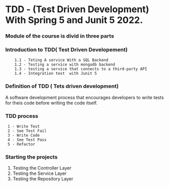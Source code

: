 # TDD - (Test Driven Development) With Spring 5 and Junit 5 2022.

### Module of the course is divid in three parts

### Introduction to TDD( Test Driven Developement)

        1.1 - Teting A service With a SQL Backend
        1.2 - Testing a service with mongodb backend
        1.3 - testing a service that connects to a third-party API
        1.4 - Integration test  with Junit 5

### Definition of TDD ( Tets driven development)

A software development process that encourages developers to write tests
for theis code before writing the code itself.

### TDD process

     1 - Write Test
     2 - See Test Fail
     3 - Write Code
     4 - See Test Pass
     5 - Refactor

### Starting the projects

1. Testing the Controller Layer
2. Testing the Service Layer
3. Testing the Repository Layer
